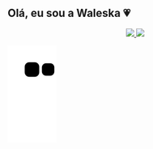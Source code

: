 ## Olá, eu sou a Waleska 💗 

<div style="display: inline_block" align="center">
<a href="https://github.com/waleskaeds">
  
<img width="48%" src="https://github-readme-stats.vercel.app/api/top-langs/?username=waleskaeds&layout=compact&langs_count=7&theme=dracula"/>
  
<img width="48%" src="https://github-readme-stats.vercel.app/api?username=waleskaeds&show_icons=true&theme=dracula&include_all_commits=true&count_private=true"/>
</div>

![Snake animation](https://github.com/waleskaeds/waleskaeds/blob/output/github-contribution-grid-snake.svg)
